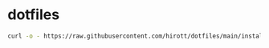 # dotfiles

```sh
curl -o - https://raw.githubusercontent.com/hirott/dotfiles/main/install.sh | sh
```